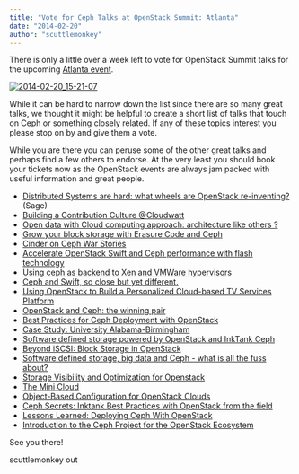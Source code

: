 ```yaml
---
title: "Vote for Ceph Talks at OpenStack Summit: Atlanta"
date: "2014-02-20"
author: "scuttlemonkey"
---
```


There is only a little over a week left to vote for OpenStack Summit talks for the upcoming [Atlanta event](https://www.openstack.org/summit/openstack-summit-atlanta-2014/).

[![2014-02-20_15-21-07](images/2014-02-20_15-21-07-240x220.png)](http://ceph.com/wp-content/uploads/2014/02/2014-02-20_15-21-07.png)

While it can be hard to narrow down the list since there are so many great talks, we thought it might be helpful to create a short list of talks that touch on Ceph or something closely related. If any of these topics interest you please stop on by and give them a vote.

While you are there you can peruse some of the other great talks and perhaps find a few others to endorse. At the very least you should book your tickets now as the OpenStack events are always jam packed with useful information and great people.

- [Distributed Systems are hard: what wheels are OpenStack re-inventing?](https://www.openstack.org/vote-atlanta/Presentation/distributed-systems-are-hard-what-wheels-are-openstack-re-inventing) (Sage)
- [Building a Contribution Culture @Cloudwatt](https://www.openstack.org/vote-atlanta/Presentation/building-a-contribution-culture-cloudwatt)
- [Open data with Cloud computing approach: architecture like others ?](https://www.openstack.org/vote-atlanta/Presentation/open-data-with-cloud-computing-approach-an-architecture-like-others)
- [Grow your block storage with Erasure Code and Ceph](https://www.openstack.org/vote-atlanta/Presentation/erasure-coded-pools-in-ceph)
- [Cinder on Ceph War Stories](https://www.openstack.org/vote-atlanta/Presentation/cinder-on-ceph-war-stories)
- [Accelerate OpenStack Swift and Ceph performance with flash technology](https://www.openstack.org/vote-atlanta/Presentation/accelerate-openstack-swift-and-ceph-performance-with-flash-technology)
- [Using ceph as backend to Xen and VMWare hypervisors](https://www.openstack.org/vote-atlanta/Presentation/using-ceph-as-backend-to-xen-and-vmware-hypervisors)
- [Ceph and Swift, so close but yet different.](https://www.openstack.org/vote-atlanta/Presentation/ceph-and-swift-so-close-but-yet-different)
- [Using OpenStack to Build a Personalized Cloud-based TV Services Platform](https://www.openstack.org/vote-atlanta/Presentation/using-openstack-to-build-a-personalized-cloud-based-tv-services-platform)
- [OpenStack and Ceph: the winning pair](https://www.openstack.org/vote-atlanta/Presentation/openstack-and-ceph-the-winning-pair)
- [Best Practices for Ceph Deployment with OpenStack](https://www.openstack.org/vote-atlanta/Presentation/best-practices-for-ceph-deployment-with-openstack)
- [Case Study: University Alabama-Birmingham](https://www.openstack.org/vote-atlanta/Presentation/case-study-university-alabama-birmingham)
- [Software defined storage powered by OpenStack and InkTank Ceph](https://www.openstack.org/vote-atlanta/Presentation/software-defined-storage-powered-by-openstack-and-inktank-ceph)
- [Beyond iSCSI: Block Storage in OpenStack](https://www.openstack.org/vote-atlanta/Presentation/beyond-iscsi-block-storage-in-openstack)
- [Software defined storage, big data and Ceph - what is all the fuss about?](https://www.openstack.org/vote-atlanta/Presentation/software-defined-storage-big-data-and-ceph-what-is-all-the-fuss-about)
- [Storage Visibility and Optimization for Openstack](https://www.openstack.org/vote-atlanta/Presentation/storage-visibility-and-optimization-for-openstack)
- [The Mini Cloud](https://www.openstack.org/vote-atlanta/Presentation/the-mini-cloud)
- [Object-Based Configuration for OpenStack Clouds](https://www.openstack.org/vote-atlanta/Presentation/object-based-configuration-for-openstack-clouds)
- [Ceph Secrets: Inktank Best Practices with OpenStack from the field](https://www.openstack.org/vote-atlanta/Presentation/ceph-secrets-inktank-best-practices-with-openstack-from-the-field)
- [Lessons Learned: Deploying Ceph With OpenStack](https://www.openstack.org/vote-atlanta/Presentation/lessons-learned-deploying-ceph-with-openstack)
- [Introduction to the Ceph Project for the OpenStack Ecosystem](https://www.openstack.org/vote-atlanta/Presentation/introduction-to-the-ceph-project-for-the-openstack-ecosystem)

See you there!

scuttlemonkey out
